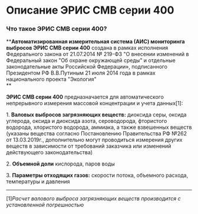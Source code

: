 # Описание ЭРИС СМВ серии 400
### Что такое ЭРИС СМВ серии 400?
****Автоматизированная измерительная система (АИС) мониторинга выбросов ЭРИС СМВ серии 400** создана в рамках исполнения Федерального закона от 21.07.2014 № 219-ФЗ "О внесении изменений в Федеральный закон "Об охране окружающей среды" и отдельные законодательные акты Российской Федерации», подписанного Президентом РФ В.В.Путиным 21 июля 2014 года в рамках национального проекта "Экология"  
**

**ЭРИС СМВ серии 400** предназначается для автоматического непрерывного измерения массовой концентрации и учета данных[1]:  

1. **Валовых выбросов загрязняющих веществ:** диоксида серы, оксида углерода, оксида и диоксида азота, сероводорода, фтористого водорода, хлористого водорода, аммиака, а также взвешенных веществ (указаны вещества согласно Постановлению Правительства РФ №262 от 13.03.2019г., дополнительно могут проводиться измерения других веществ в зависимости от требований заказчика или изменений действующего законодательства)

2. **Объемной доли** кислорода, паров воды

3. **Параметры отходящих газов:** скорости потока, объемного расхода, температуры и давления

---

[1]_Расчет валового выброса загрязняющих веществ производится с установленной погрешностью_